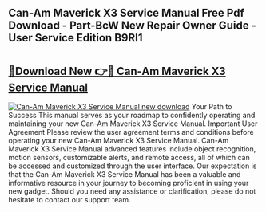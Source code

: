 ## Can-Am Maverick X3 Service Manual Free Pdf Download - Part-BcW New Repair Owner Guide - User Service Edition B9RI1

# <h2><a href="http://bc148.oget.top/?id=Can-Am+Maverick+X3+Service+Manual">🔗Download New 👉🔴 Can-Am Maverick X3 Service Manual</a></h2>

[![Can-Am Maverick X3 Service Manual new download](https://i.imgur.com/5g1atiW.png)](http://bc148.oget.top/?id=Can-Am+Maverick+X3+Service+Manual)
Your Path to Success This manual serves as your roadmap to confidently operating and maintaining your new Can-Am Maverick X3 Service Manual. Important User Agreement Please review the user agreement terms and conditions before operating your new Can-Am Maverick X3 Service Manual. Can-Am Maverick X3 Service Manual advanced features include object recognition, motion sensors, customizable alerts, and remote access, all of which can be accessed and customized through the user interface. Our expectation is that the Can-Am Maverick X3 Service Manual has been a valuable and informative resource in your journey to becoming proficient in using your new gadget. Should you need any assistance or clarification, please do not hesitate to contact our support team.
